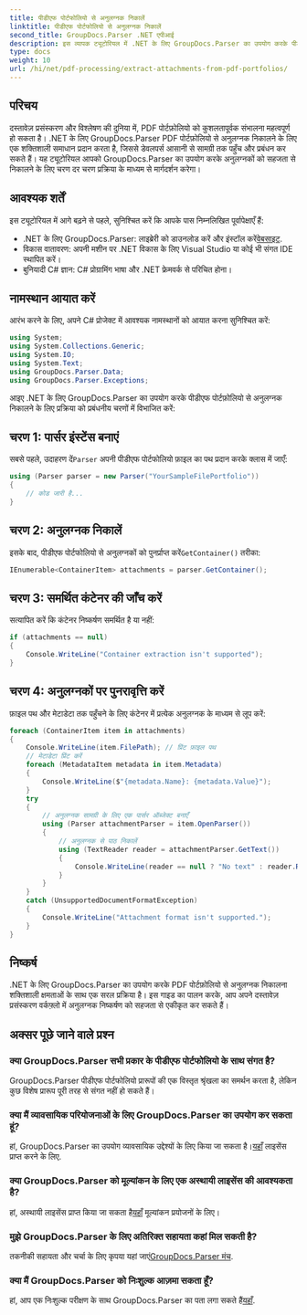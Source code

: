 ```yaml
---
title: पीडीएफ पोर्टफोलियो से अनुलग्नक निकालें
linktitle: पीडीएफ पोर्टफोलियो से अनुलग्नक निकालें
second_title: GroupDocs.Parser .NET एपीआई
description: इस व्यापक ट्यूटोरियल में .NET के लिए GroupDocs.Parser का उपयोग करके पीडीएफ पोर्टफोलियो से अनुलग्नक निकालने का तरीका जानें।
type: docs
weight: 10
url: /hi/net/pdf-processing/extract-attachments-from-pdf-portfolios/
---
```

## परिचय
दस्तावेज़ प्रसंस्करण और विश्लेषण की दुनिया में, PDF पोर्टफ़ोलियो को कुशलतापूर्वक संभालना महत्वपूर्ण हो सकता है। .NET के लिए GroupDocs.Parser PDF पोर्टफ़ोलियो से अनुलग्नक निकालने के लिए एक शक्तिशाली समाधान प्रदान करता है, जिससे डेवलपर्स आसानी से सामग्री तक पहुँच और प्रबंधन कर सकते हैं। यह ट्यूटोरियल आपको GroupDocs.Parser का उपयोग करके अनुलग्नकों को सहजता से निकालने के लिए चरण दर चरण प्रक्रिया के माध्यम से मार्गदर्शन करेगा।
## आवश्यक शर्तें
इस ट्यूटोरियल में आगे बढ़ने से पहले, सुनिश्चित करें कि आपके पास निम्नलिखित पूर्वापेक्षाएँ हैं:
-  .NET के लिए GroupDocs.Parser: लाइब्रेरी को डाउनलोड करें और इंस्टॉल करें[वेबसाइट](https://releases.groupdocs.com/parser/net/).
- विकास वातावरण: अपनी मशीन पर .NET विकास के लिए Visual Studio या कोई भी संगत IDE स्थापित करें।
- बुनियादी C# ज्ञान: C# प्रोग्रामिंग भाषा और .NET फ्रेमवर्क से परिचित होना।

## नामस्थान आयात करें
आरंभ करने के लिए, अपने C# प्रोजेक्ट में आवश्यक नामस्थानों को आयात करना सुनिश्चित करें:
```csharp
using System;
using System.Collections.Generic;
using System.IO;
using System.Text;
using GroupDocs.Parser.Data;
using GroupDocs.Parser.Exceptions;
```
आइए .NET के लिए GroupDocs.Parser का उपयोग करके पीडीएफ पोर्टफ़ोलियो से अनुलग्नक निकालने के लिए प्रक्रिया को प्रबंधनीय चरणों में विभाजित करें:
## चरण 1: पार्सर इंस्टेंस बनाएं
 सबसे पहले, उदाहरण दें`Parser` अपनी पीडीएफ पोर्टफोलियो फ़ाइल का पथ प्रदान करके क्लास में जाएँ:
```csharp
using (Parser parser = new Parser("YourSampleFilePortfolio"))
{
    // कोड जारी है...
}
```
## चरण 2: अनुलग्नक निकालें
 इसके बाद, पीडीएफ पोर्टफोलियो से अनुलग्नकों को पुनर्प्राप्त करें`GetContainer()` तरीका:
```csharp
IEnumerable<ContainerItem> attachments = parser.GetContainer();
```
## चरण 3: समर्थित कंटेनर की जाँच करें
सत्यापित करें कि कंटेनर निष्कर्षण समर्थित है या नहीं:
```csharp
if (attachments == null)
{
    Console.WriteLine("Container extraction isn't supported");
}
```
## चरण 4: अनुलग्नकों पर पुनरावृत्ति करें
फ़ाइल पथ और मेटाडेटा तक पहुँचने के लिए कंटेनर में प्रत्येक अनुलग्नक के माध्यम से लूप करें:
```csharp
foreach (ContainerItem item in attachments)
{
    Console.WriteLine(item.FilePath); // प्रिंट फ़ाइल पथ
    // मेटाडेटा प्रिंट करें
    foreach (MetadataItem metadata in item.Metadata)
    {
        Console.WriteLine($"{metadata.Name}: {metadata.Value}");
    }
    try
    {
        // अनुलग्नक सामग्री के लिए एक पार्सर ऑब्जेक्ट बनाएँ
        using (Parser attachmentParser = item.OpenParser())
        {
            // अनुलग्नक से पाठ निकालें
            using (TextReader reader = attachmentParser.GetText())
            {
                Console.WriteLine(reader == null ? "No text" : reader.ReadToEnd());
            }
        }
    }
    catch (UnsupportedDocumentFormatException)
    {
        Console.WriteLine("Attachment format isn't supported.");
    }
}
```

## निष्कर्ष
.NET के लिए GroupDocs.Parser का उपयोग करके PDF पोर्टफ़ोलियो से अनुलग्नक निकालना शक्तिशाली क्षमताओं के साथ एक सरल प्रक्रिया है। इस गाइड का पालन करके, आप अपने दस्तावेज़ प्रसंस्करण वर्कफ़्लो में अनुलग्नक निष्कर्षण को सहजता से एकीकृत कर सकते हैं।

## अक्सर पूछे जाने वाले प्रश्न
### क्या GroupDocs.Parser सभी प्रकार के पीडीएफ पोर्टफोलियो के साथ संगत है?
GroupDocs.Parser पीडीएफ पोर्टफोलियो प्रारूपों की एक विस्तृत श्रृंखला का समर्थन करता है, लेकिन कुछ विशेष प्रारूप पूरी तरह से संगत नहीं हो सकते हैं।
### क्या मैं व्यावसायिक परियोजनाओं के लिए GroupDocs.Parser का उपयोग कर सकता हूं?
 हां, GroupDocs.Parser का उपयोग व्यावसायिक उद्देश्यों के लिए किया जा सकता है।[यहाँ](https://purchase.groupdocs.com/buy) लाइसेंस प्राप्त करने के लिए.
### क्या GroupDocs.Parser को मूल्यांकन के लिए एक अस्थायी लाइसेंस की आवश्यकता है?
हां, अस्थायी लाइसेंस प्राप्त किया जा सकता है[यहाँ](https://purchase.groupdocs.com/temporary-license/) मूल्यांकन प्रयोजनों के लिए।
### मुझे GroupDocs.Parser के लिए अतिरिक्त सहायता कहां मिल सकती है?
 तकनीकी सहायता और चर्चा के लिए कृपया यहां जाएं[GroupDocs.Parser मंच](https://forum.groupdocs.com/c/parser/17).
### क्या मैं GroupDocs.Parser को निःशुल्क आज़मा सकता हूँ?
 हां, आप एक निःशुल्क परीक्षण के साथ GroupDocs.Parser का पता लगा सकते हैं[यहाँ](https://releases.groupdocs.com/).